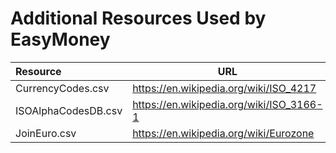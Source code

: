 Additional Resources Used by EasyMoney
======================================

| Resource                |                   URL                    |
|:------------------------|------------------------------------------|
| CurrencyCodes.csv       | https://en.wikipedia.org/wiki/ISO_4217   |
| ISOAlphaCodesDB.csv     | https://en.wikipedia.org/wiki/ISO_3166-1 |
| JoinEuro.csv            | https://en.wikipedia.org/wiki/Eurozone   |

